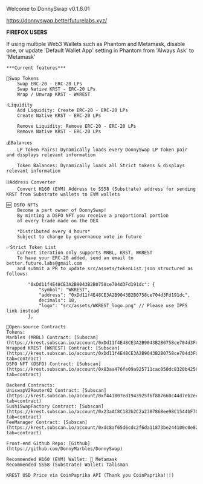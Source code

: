 Welcome to DonnySwap v0.1.6.01

https://donnyswap.betterfuturelabs.xyz/

**FIREFOX USERS**


If using multiple Web3 Wallets such as Phantom and Metamask, disable one, or update
'Default Wallet App' setting in Phantom from 'Always Ask' to 'Metamask'
    
    ***Current features***

    🔁Swap Tokens
        Swap ERC-20 - ERC-20 LPs
        Swap Native KRST - ERC-20 LPs
        Wrap / Unwrap KRST - WKREST

    💧Liquidity
        Add Liquidity: Create ERC-20 - ERC-20 LPs
        Create Native KRST - ERC-20 LPs

        Remove Liquidity: Remove ERC-20 - ERC-20 LPs
        Remove Native KRST - ERC-20 LPs

    💰Balances
        LP Token Pairs: Dynamically loads every DonnySwap LP Token pair and displays relevant information

        Token Balances: Dynamically loads all Strict tokens & displays relevant information

    ⛓Address Converter
        Convert H160 (EVM) Address to SS58 (Substrate) address for sending KRST from Substrate wallets to EVM wallets

    🆕 DSFO NFTs
        Become a part owner of DonnySwap!
        By minting a DSFO NFT you receive a proportional portion
        of every trade made on the DEX

        *Distributed every 4 hours*
        Subject to change by governance vote in future

    ✅Strict Token List
        Current iteration only supports MRBL, KRST, WKREST
        To have your ERC-20 added, send an email to better.future.labs@gmail.com
        and submit a PR to update src/assets/tokenList.json structured as follows:

            "0xDd11f4E48CE3A2B9043B2B0758ce704d3Fd191dc": {
                "symbol": "WKREST",
                "address": "0xDd11f4E48CE3A2B9043B2B0758ce704d3Fd191dc",
                decimals": 18,
                "logo": "src/assets/WKREST_logo.png" // Please use IPFS link instead
            },
            
    📖Open-source Contracts
    Tokens:
    Marbles (MRBL) Contract: [Subscan](https://krest.subscan.io/account/0xDd11f4E48CE3A2B9043B2B0758ce704d3Fd191dc)
    Wrapped KREST (WKREST) Contract: [Subscan](https://krest.subscan.io/account/0xDd11f4E48CE3A2B9043B2B0758ce704d3Fd191dc?tab=contract)
    DSFO NFT (DSFO) Contract: [Subscan](https://krest.subscan.io/account/0x83aa476fe09a925711cac050dc8320b4256b398c?tab=contract)

    Backend Contracts:
    UniswapV2Router02 Contract: [Subscan](https://krest.subscan.io/account/0xf441807ed1943925f6f887660c44d7eb2ecc17c2?tab=contract)
    SushiSwapFactory Contract: [Subscan](https://krest.subscan.io/account/0x23aAC8C182b2C2a2387868ee98C1544bF705c097?tab=contract)
    FeeManager Contract: [Subscan] (https://krest.subscan.io/account/0xdc8af65d6cdc2f6da11873be244100c0e82f64b3?tab=contract)

    Front-end Github Repo: [Github](https://github.com/DonnyMarbles/DonnySwap)

    Recommended H160 (EVM) Wallet: 🦊 Metamask
    Recommended SS58 (Substrate) Wallet: Talisman

    KREST USD Price via CoinPaprika API (Thank you CoinPaprika!!!)


